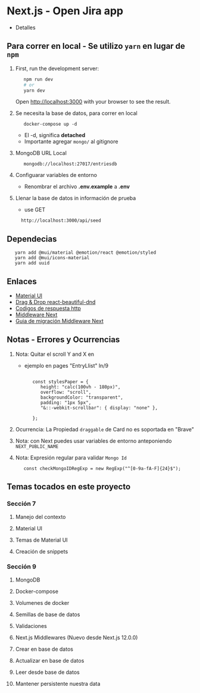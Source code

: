 # Next.js - Open Jira app

- Detalles

## Para correr en local - Se utilizo `yarn` en lugar de `npm`

1. First, run the development server:

      ```bash
         npm run dev
         # or
         yarn dev
      ```

   Open [http://localhost:3000](http://localhost:3000) with your browser to see the result.

2. Se necesita la base de datos, para correr en local

      ``` Docker
         docker-compose up -d
      ```

   - El -d, significa __detached__
   - Importante agregar `mongo/` al gitignore

3. MongoDB URL Local

   ``` URI
      mongodb://localhost:27017/entriesdb
   ```

4. Configuarar variables de entorno

   - Renombrar el archivo __.env.example__ a __.env__

5. Llenar la base de datos in información de prueba

   - use GET

   ```url
     http://localhost:3000/api/seed
   ```

## Dependecias

   ``` npm
      yarn add @mui/material @emotion/react @emotion/styled
      yarn add @mui/icons-material
      yarn add uuid
   ```

## Enlaces

- [Material UI](https://mui.com/)
- [Drag & Drop react-beautiful-dnd](https://www.npmjs.com/package/react-beautiful-dnd)
- [Codigos de respuesta http](https://developer.mozilla.org/es/docs/Web/HTTP/Status)
- [Middleware Next](https://nextjs.org/docs/advanced-features/middleware)
- [Guia de migración Middleware Next](https://nextjs.org/docs/messages/middleware-upgrade-guide#breaking-changes)

## Notas - Errores y Ocurrencias

   1. Nota: Quitar el scroll Y and X en
      - ejemplo en pages "EntryLlist" ln/9

         ```styles Paper

            const stylesPaper = {
               height: "calc(100vh - 180px)",
               overflow: "scroll",
               backgroundColor: "transparent",
               padding: "1px 5px",
               "&::-webkit-scrollbar": { display: "none" },
               
            };
         ```

   2. Ocurrencia: La Propiedad `draggable` de Card no es soportada en "Brave"

   3. Nota: con Next puedes usar variables de entorno anteponiendo `NEXT_PUBLIC_NAME`

   4. Nota: Expresión regular para validar `Mongo Id`

      ```REGEXP
         const checkMongoIDRegExp = new RegExp("^[0-9a-fA-F]{24}$");
      ```
      

## Temas tocados en este proyecto

### Sección 7

   1. Manejo del contexto

   2. Material UI

   3. Temas de Material UI

   4. Creación de snippets

### Sección 9

   1. MongoDB

   2. Docker-compose

   3. Volumenes de docker

   4. Semillas de base de datos

   5. Validaciones

   6. Next.js Middlewares (Nuevo desde Next.js 12.0.0)

   7. Crear en base de datos

   8. Actualizar en base de datos

   9. Leer desde base de datos

   10. Mantener persistente nuestra data

